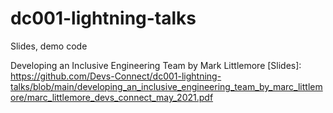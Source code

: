 # dc001-lightning-talks
Slides, demo code

[Intro Slides]: https://github.com/Devs-Connect/dc001-lightning-talks/blob/main/_intro/%2301_lightning_talks.pdf

Developing an Inclusive Engineering Team by Mark Littlemore
[Slides]: https://github.com/Devs-Connect/dc001-lightning-talks/blob/main/developing_an_inclusive_engineering_team_by_marc_littlemore/marc_littlemore_devs_connect_may_2021.pdf
